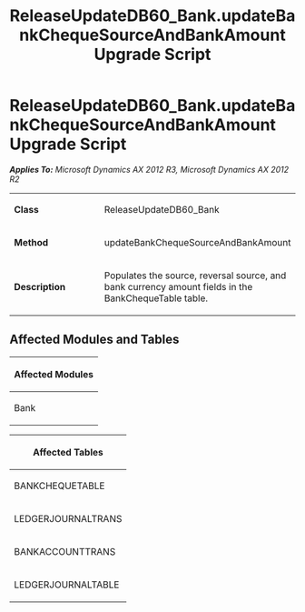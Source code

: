 ﻿---
title: ReleaseUpdateDB60_Bank.updateBankChequeSourceAndBankAmount Upgrade Script
TOCTitle: ReleaseUpdateDB60_Bank.updateBankChequeSourceAndBankAmount Upgrade Script
ms:assetid: 6e655ae2-32f4-c9e1-d6a1-d1667c193e23
ms:mtpsurl: https://msdn.microsoft.com/en-us/library/JJ685747(v=AX.60)
ms:contentKeyID: 49708947
ms.date: 05/18/2015
mtps_version: v=AX.60
---

# ReleaseUpdateDB60\_Bank.updateBankChequeSourceAndBankAmount Upgrade Script 


_**Applies To:** Microsoft Dynamics AX 2012 R3, Microsoft Dynamics AX 2012 R2_

<table>
<colgroup>
<col style="width: 50%" />
<col style="width: 50%" />
</colgroup>
<tbody>
<tr class="odd">
<td><p><strong>Class</strong></p></td>
<td><p>ReleaseUpdateDB60_Bank</p></td>
</tr>
<tr class="even">
<td><p><strong>Method</strong></p></td>
<td><p>updateBankChequeSourceAndBankAmount</p></td>
</tr>
<tr class="odd">
<td><p><strong>Description</strong></p></td>
<td><p>Populates the source, reversal source, and bank currency amount fields in the BankChequeTable table.</p></td>
</tr>
</tbody>
</table>


## Affected Modules and Tables

<table>
<colgroup>
<col style="width: 100%" />
</colgroup>
<thead>
<tr class="header">
<th><p>Affected Modules</p></th>
</tr>
</thead>
<tbody>
<tr class="odd">
<td><p>Bank</p></td>
</tr>
</tbody>
</table>


<table>
<colgroup>
<col style="width: 100%" />
</colgroup>
<thead>
<tr class="header">
<th><p>Affected Tables</p></th>
</tr>
</thead>
<tbody>
<tr class="odd">
<td><p>BANKCHEQUETABLE</p></td>
</tr>
<tr class="even">
<td><p>LEDGERJOURNALTRANS</p></td>
</tr>
<tr class="odd">
<td><p>BANKACCOUNTTRANS</p></td>
</tr>
<tr class="even">
<td><p>LEDGERJOURNALTABLE</p></td>
</tr>
</tbody>
</table>

  


